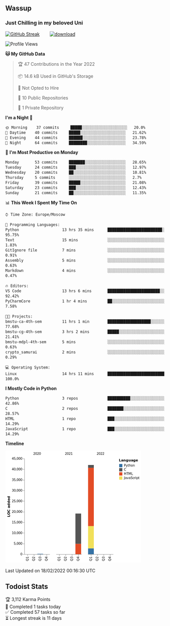 ## Wassup 
### Just Chilling in my beloved Uni 

<!--
-->

[![GitHub Streak](http://github-readme-streak-stats.herokuapp.com?user=archeoss&theme=shades-of-purple&hide_border=true&date_format=j%20M%5B%20Y%5D)](https://git.io/streak-stats)&nbsp;&nbsp;&nbsp;&nbsp;&nbsp;&nbsp;&nbsp;&nbsp;[![download](https://user-images.githubusercontent.com/68448737/147796309-d8b65b1d-4dde-40d9-b03a-2b42aaa6cd43.jpeg)
](https://bmstu.ru/)

<!--START_SECTION:waka-->
![Profile Views](http://img.shields.io/badge/Profile%20Views-1-blue)

**🐱 My GitHub Data** 

> 🏆 47 Contributions in the Year 2022
 > 
> 📦 14.6 kB Used in GitHub's Storage 
 > 
> 🚫 Not Opted to Hire
 > 
> 📜 10 Public Repositories 
 > 
> 🔑 1 Private Repository 
 > 
**I'm a Night 🦉** 

```text
🌞 Morning    37 commits     █████░░░░░░░░░░░░░░░░░░░░   20.0% 
🌆 Daytime    40 commits     █████░░░░░░░░░░░░░░░░░░░░   21.62% 
🌃 Evening    44 commits     ██████░░░░░░░░░░░░░░░░░░░   23.78% 
🌙 Night      64 commits     ████████░░░░░░░░░░░░░░░░░   34.59%

```
📅 **I'm Most Productive on Monday** 

```text
Monday       53 commits     ███████░░░░░░░░░░░░░░░░░░   28.65% 
Tuesday      24 commits     ███░░░░░░░░░░░░░░░░░░░░░░   12.97% 
Wednesday    20 commits     ██░░░░░░░░░░░░░░░░░░░░░░░   10.81% 
Thursday     5 commits      ░░░░░░░░░░░░░░░░░░░░░░░░░   2.7% 
Friday       39 commits     █████░░░░░░░░░░░░░░░░░░░░   21.08% 
Saturday     23 commits     ███░░░░░░░░░░░░░░░░░░░░░░   12.43% 
Sunday       21 commits     ██░░░░░░░░░░░░░░░░░░░░░░░   11.35%

```


📊 **This Week I Spent My Time On** 

```text
⌚︎ Time Zone: Europe/Moscow

💬 Programming Languages: 
Python                   13 hrs 35 mins      ████████████████████████░   95.75% 
Text                     15 mins             ░░░░░░░░░░░░░░░░░░░░░░░░░   1.83% 
GitIgnore file           7 mins              ░░░░░░░░░░░░░░░░░░░░░░░░░   0.91% 
Assembly                 5 mins              ░░░░░░░░░░░░░░░░░░░░░░░░░   0.63% 
Markdown                 4 mins              ░░░░░░░░░░░░░░░░░░░░░░░░░   0.47%

🔥 Editors: 
VS Code                  13 hrs 6 mins       ███████████████████████░░   92.42% 
PyCharmCore              1 hr 4 mins         ██░░░░░░░░░░░░░░░░░░░░░░░   7.58%

🐱‍💻 Projects: 
bmstu-ca-4th-sem         11 hrs 1 min        ███████████████████░░░░░░   77.68% 
bmstu-cg-4th-sem         3 hrs 2 mins        █████░░░░░░░░░░░░░░░░░░░░   21.41% 
bmstu-mdpl-4th-sem       5 mins              ░░░░░░░░░░░░░░░░░░░░░░░░░   0.63% 
crypto_samurai           2 mins              ░░░░░░░░░░░░░░░░░░░░░░░░░   0.29%

💻 Operating System: 
Linux                    14 hrs 11 mins      █████████████████████████   100.0%

```

**I Mostly Code in Python** 

```text
Python                   3 repos             ██████████░░░░░░░░░░░░░░░   42.86% 
C                        2 repos             ███████░░░░░░░░░░░░░░░░░░   28.57% 
HTML                     1 repo              ███░░░░░░░░░░░░░░░░░░░░░░   14.29% 
JavaScript               1 repo              ███░░░░░░░░░░░░░░░░░░░░░░   14.29%

```


**Timeline**

![Chart not found](https://raw.githubusercontent.com/archeoss/archeoss/master/charts/bar_graph.png) 


 Last Updated on 18/02/2022 00:16:30 UTC
<!--END_SECTION:waka-->

## Todoist Stats

<!-- TODO-IST:START -->
🏆  3,112 Karma Points           
🌸  Completed 1 tasks today           
✅  Completed 57 tasks so far           
⏳  Longest streak is 11 days
<!-- TODO-IST:END -->
